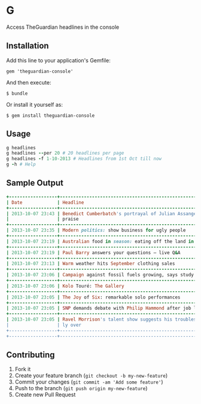 # G

Access TheGuardian headlines in the console

## Installation

Add this line to your application's Gemfile:

    gem 'theguardian-console'

And then execute:

    $ bundle

Or install it yourself as:

    $ gem install theguardian-console

## Usage

```ruby
g headlines
g headlines --per 20 # 20 headlines per page
g headlines -f 1-10-2013 # Headlines from 1st Oct till now
g -h # Help
````

## Sample Output

```ruby
+------------------+---------------------------------------------------------------+-----------------------+
| Date             | Headline                                                      | Url                   |
+------------------+---------------------------------------------------------------+-----------------------+
| 2013-10-07 23:43 | Benedict Cumberbatch's portrayal of Julian Assange wins PM's- | http://gu.com/p/3jc28 |
|                  | praise                                                        |                       |
+------------------+---------------------------------------------------------------+-----------------------+
| 2013-10-07 23:35 | Modern politics: show business for ugly people                | http://gu.com/p/3jcxm |
+------------------+---------------------------------------------------------------+-----------------------+
| 2013-10-07 23:19 | Australian food in season: eating off the land in October     | http://gu.com/p/3j9qv |
+------------------+---------------------------------------------------------------+-----------------------+
| 2013-10-07 23:19 | Paul Barry answers your questions – live Q&A                  | http://gu.com/p/3jc24 |
+------------------+---------------------------------------------------------------+-----------------------+
| 2013-10-07 23:13 | Warm weather hits September clothing sales                    | http://gu.com/p/3jc26 |
+------------------+---------------------------------------------------------------+-----------------------+
| 2013-10-07 23:06 | Campaign against fossil fuels growing, says study             | http://gu.com/p/3jc25 |
+------------------+---------------------------------------------------------------+-----------------------+
| 2013-10-07 23:06 | Kolo Touré: The Gallery                                       | http://gu.com/p/3jamt |
+------------------+---------------------------------------------------------------+-----------------------+
| 2013-10-07 23:05 | The Joy of Six: remarkable solo performances                  | http://gu.com/p/3jb78 |
+------------------+---------------------------------------------------------------+-----------------------+
| 2013-10-07 23:05 | SNP demands debate with Philip Hammond after job loss claims  | http://gu.com/p/3jcxy |
+------------------+---------------------------------------------------------------+-----------------------+
| 2013-10-07 23:05 | Ravel Morrison's talent show suggests his troubles are final- | http://gu.com/p/3jbq9 |
|                  | ly over                                                       |                       |
+------------------+---------------------------------------------------------------+-----------------------+
+------------------+---------------------------------------------------------------+-----------------------+

```

## Contributing

1. Fork it
2. Create your feature branch (`git checkout -b my-new-feature`)
3. Commit your changes (`git commit -am 'Add some feature'`)
4. Push to the branch (`git push origin my-new-feature`)
5. Create new Pull Request
